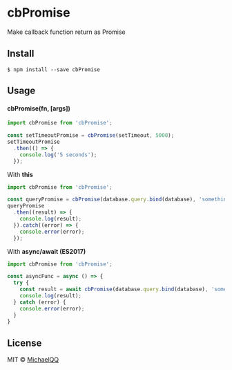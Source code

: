 # cbPromise
Make callback function return as Promise

## Install
```
$ npm install --save cbPromise
```

## Usage
#### cbPromise(fn, [args])

```js
import cbPromise from 'cbPromise';

const setTimeoutPromise = cbPromise(setTimeout, 5000);
setTimeoutPromise
  .then(() => {
    console.log('5 seconds');
  });
```

With **this**
```js
import cbPromise from 'cbPromise';

const queryPromise = cbPromise(database.query.bind(database), 'something');
queryPromise
  .then((result) => {
    console.log(result);
  }).catch((error) => {
    console.error(error);
  });
```

With **async/await (ES2017)**
```js
import cbPromise from 'cbPromise';

const asyncFunc = async () => {
  try {
    const result = await cbPromise(database.query.bind(database), 'something');
    console.log(result);
  } catch (error) {
    console.error(error);
  }
}
```

## License
MIT &copy; [MichaelQQ](http://michaelqq.com)
